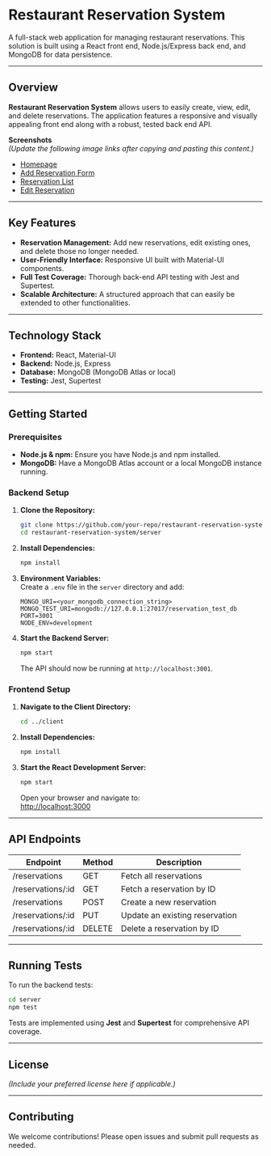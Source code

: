 # Restaurant Reservation System

A full-stack web application for managing restaurant reservations. This solution is built using a React front end, Node.js/Express back end, and MongoDB for data persistence.

---

## Overview

**Restaurant Reservation System** allows users to easily create, view, edit, and delete reservations. The application features a responsive and visually appealing front end along with a robust, tested back end API.

**Screenshots**  
*(Update the following image links after copying and pasting this content.)*  
- [Homepage](./screenshots/Screenshot%202024-12-18%20at%2017.06.33.png)  
- [Add Reservation Form](./screenshots/Screenshot%202024-12-18%20at%2017.08.03.png)  
- [Reservation List](./screenshots/Screenshot%202024-12-18%20at%2017.08.44.png)
- [Edit Reservation](./screenshots/Screenshot%202024-12-18%20at%2017.09.29.png)
---

## Key Features

- **Reservation Management:** Add new reservations, edit existing ones, and delete those no longer needed.
- **User-Friendly Interface:** Responsive UI built with Material-UI components.
- **Full Test Coverage:** Thorough back-end API testing with Jest and Supertest.
- **Scalable Architecture:** A structured approach that can easily be extended to other functionalities.

---

## Technology Stack

- **Frontend:** React, Material-UI  
- **Backend:** Node.js, Express  
- **Database:** MongoDB (MongoDB Atlas or local)  
- **Testing:** Jest, Supertest

---

## Getting Started

### Prerequisites

- **Node.js & npm:** Ensure you have Node.js and npm installed.  
- **MongoDB:** Have a MongoDB Atlas account or a local MongoDB instance running.

### Backend Setup

1. **Clone the Repository:**
   ```bash
   git clone https://github.com/your-repo/restaurant-reservation-system.git
   cd restaurant-reservation-system/server
   ```

2. **Install Dependencies:**
   ```bash
   npm install
   ```

3. **Environment Variables:**  
   Create a `.env` file in the `server` directory and add:
   ```plaintext
   MONGO_URI=<your_mongodb_connection_string>
   MONGO_TEST_URI=mongodb://127.0.0.1:27017/reservation_test_db
   PORT=3001
   NODE_ENV=development
   ```

4. **Start the Backend Server:**
   ```bash
   npm start
   ```

   The API should now be running at `http://localhost:3001`.

### Frontend Setup

1. **Navigate to the Client Directory:**
   ```bash
   cd ../client
   ```

2. **Install Dependencies:**
   ```bash
   npm install
   ```

3. **Start the React Development Server:**
   ```bash
   npm start
   ```
   
   Open your browser and navigate to:  
   [http://localhost:3000](http://localhost:3000)

---

## API Endpoints

| Endpoint          | Method | Description                      |
|-------------------|--------|----------------------------------|
| /reservations     | GET    | Fetch all reservations           |
| /reservations/:id | GET    | Fetch a reservation by ID        |
| /reservations     | POST   | Create a new reservation         |
| /reservations/:id | PUT    | Update an existing reservation   |
| /reservations/:id | DELETE | Delete a reservation by ID       |

---

## Running Tests

To run the backend tests:
```bash
cd server
npm test
```

Tests are implemented using **Jest** and **Supertest** for comprehensive API coverage.

---

## License

*(Include your preferred license here if applicable.)*

---

## Contributing

We welcome contributions! Please open issues and submit pull requests as needed.
